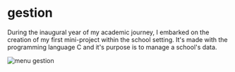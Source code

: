 # gestion

During the inaugural year of my academic journey, I embarked on the creation of my first mini-project within the school setting. It's made with the programming language C and it's purpose is to manage a school's data.

![menu gestion](https://github.com/kenzaez/gestion/assets/160025964/a77e7ac6-44e6-4e98-a50d-6ca40956cd9a)
